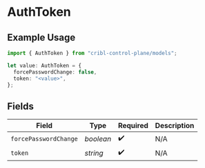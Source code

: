 # AuthToken

## Example Usage

```typescript
import { AuthToken } from "cribl-control-plane/models";

let value: AuthToken = {
  forcePasswordChange: false,
  token: "<value>",
};
```

## Fields

| Field                 | Type                  | Required              | Description           |
| --------------------- | --------------------- | --------------------- | --------------------- |
| `forcePasswordChange` | *boolean*             | :heavy_check_mark:    | N/A                   |
| `token`               | *string*              | :heavy_check_mark:    | N/A                   |